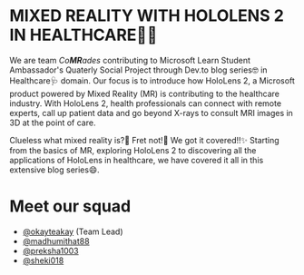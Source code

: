 # MIXED REALITY WITH HOLOLENS 2 IN HEALTHCARE🧑‍⚕️

We are team _Co**MR**ades_ contributing to Microsoft Learn Student Ambassador's Quaterly Social Project through Dev.to blog series🤓 in Healthcare🩺 domain. Our focus is to introduce how HoloLens 2, a Microsoft product powered by Mixed Reality (MR) is contributing to the healthcare industry. With HoloLens 2, health professionals can connect with remote experts, call up patient data and go beyond X-rays to consult MRI images in 3D at the point of care. 

Clueless what mixed reality is?🤔 Fret not!🤪 We got it covered!!✨ Starting from the basics of MR, exploring HoloLens 2 to discovering all the applications of HoloLens in healthcare, we have covered it all in this extensive blog series😄.

# Meet our squad

- [@okayteakay](https://github.com/okayteakay) (Team Lead)
- [@madhumithat88](https://github.com/madhumithat88)
- [@preksha1003](https://github.com/preksha1003)
- [@sheki018](https://github.com/sheki018)
